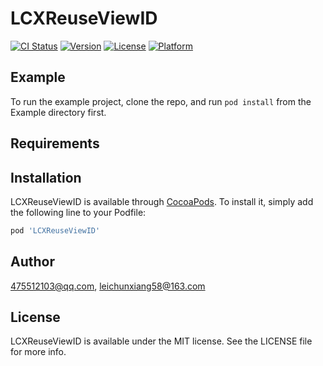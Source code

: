 # LCXReuseViewID

[![CI Status](https://img.shields.io/travis/475512103@qq.com/LCXReuseViewID.svg?style=flat)](https://travis-ci.org/475512103@qq.com/LCXReuseViewID)
[![Version](https://img.shields.io/cocoapods/v/LCXReuseViewID.svg?style=flat)](https://cocoapods.org/pods/LCXReuseViewID)
[![License](https://img.shields.io/cocoapods/l/LCXReuseViewID.svg?style=flat)](https://cocoapods.org/pods/LCXReuseViewID)
[![Platform](https://img.shields.io/cocoapods/p/LCXReuseViewID.svg?style=flat)](https://cocoapods.org/pods/LCXReuseViewID)

## Example

To run the example project, clone the repo, and run `pod install` from the Example directory first.

## Requirements

## Installation

LCXReuseViewID is available through [CocoaPods](https://cocoapods.org). To install
it, simply add the following line to your Podfile:

```ruby
pod 'LCXReuseViewID'
```

## Author

475512103@qq.com, leichunxiang58@163.com

## License

LCXReuseViewID is available under the MIT license. See the LICENSE file for more info.
